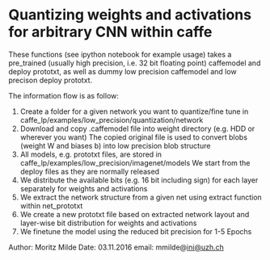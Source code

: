 # Quantizing weights and activations for arbitrary CNN within caffe

These functions (see ipython notebook for example usage) takes a pre_trained (usually high precision, i.e. 32 bit floating point) caffemodel and deploy prototxt, as well as dummy low precision caffemodel and low precison deploy prototxt. 

The information flow is as follow:
1) Create a folder for a given network you want to quantize/fine tune
   in caffe_lp/examples/low_precision/quantization/network
2) Download and copy .caffemodel file into weight directory (e.g. HDD or wherever you want)
   The copied original file is used to convert blobs (weight W and biases b) into low precision blob structure
3) All models, e.g. prototxt files, are stored in caffe_lp/examples/low_precision/imagenet/models
   We start from the deploy files as they are normally released
4) We distribute the available bits (e.g. 16 bit including sign) for each layer separately for weights and activations
5) We extract the network structure from a given net using extract function within net_prototxt
6) We create a new prototxt file based on extracted network layout and layer-wise bit distribution 
   for weights and activations
7) We finetune the model using the reduced bit precision for 1-5 Epochs

Author: Moritz Milde
Date: 03.11.2016
email: mmilde@ini@uzh.ch